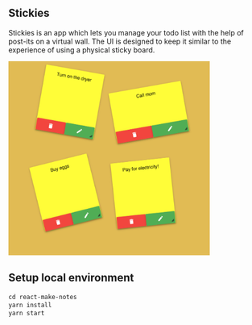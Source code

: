 ## Stickies

 Stickies is an app which lets you manage your todo list with the help of post-its on a virtual wall.
 The UI is designed to keep it similar to the experience of using a physical sticky board.

<img src="public/stickies_board.png" width="400">
 
## Setup local environment

```
cd react-make-notes
yarn install
yarn start
```
